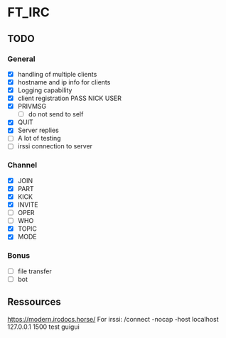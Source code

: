 # FT_IRC

## TODO
### General

- [x] handling of multiple clients
- [x] hostname and ip info for clients
- [x] Logging capability
- [x] client registration PASS NICK USER
- [x] PRIVMSG
	- [ ] do not send to self
- [x] QUIT
- [x] Server replies
- [ ] A lot of testing
- [ ] irssi connection to server

### Channel

- [x] JOIN
- [x] PART
- [x] KICK
- [x] INVITE
- [ ] OPER
- [ ] WHO
- [x] TOPIC
- [x] MODE

### Bonus

- [ ] file transfer
- [ ] bot

## Ressources

https://modern.ircdocs.horse/
For irssi:
/connect -nocap -host localhost 127.0.0.1 1500 test guigui
